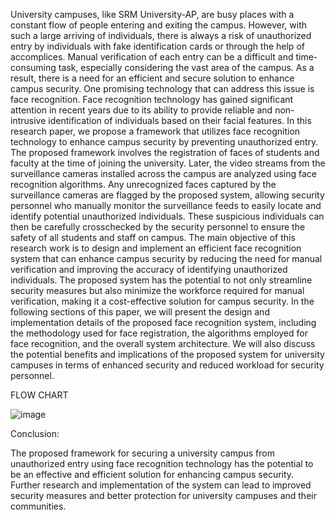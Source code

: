 University campuses, like SRM University-AP, are busy places with a constant flow of people entering and exiting the campus. However, with such a large arriving of individuals, there is always a risk of unauthorized entry by individuals with fake identification cards or through the help of accomplices. Manual verification of each entry can be a difficult and time-consuming task, especially considering the vast area of the campus. As a result, there is a need for an efficient and secure solution to enhance campus security.
One promising technology that can address this issue is face recognition. Face recognition technology has gained significant attention in recent years due to its ability to provide reliable and non-intrusive identification of individuals based on their facial features. In this research paper, we propose a framework that utilizes face recognition technology to enhance campus security by preventing unauthorized entry.
The proposed framework involves the registration of faces of students and faculty at the time of joining the university. Later, the video streams from the surveillance cameras installed across the campus are analyzed using face recognition algorithms. Any unrecognized faces captured by the surveillance cameras are flagged by the proposed system, allowing security personnel who manually monitor the surveillance feeds to easily locate and identify potential unauthorized individuals. These suspicious individuals can then be carefully crosschecked by the security personnel to ensure the safety of all students and staff on campus.
The main objective of this research work is to design and implement an efficient face recognition system that can enhance campus security by reducing the need for manual verification and improving the accuracy of identifying unauthorized individuals. The proposed system has the potential to not only streamline security measures but also minimize the workforce required for manual verification, making it a cost-effective solution for campus security.
In the following sections of this paper, we will present the design and implementation details of the proposed face recognition system, including the methodology used for face registration, the algorithms employed for face recognition, and the overall system architecture. We will also discuss the potential benefits and implications of the proposed system for university campuses in terms of enhanced security and reduced workload for security personnel.


FLOW CHART

 ![image](https://user-images.githubusercontent.com/132332081/235724757-82251a1e-8d7d-455e-84ed-f5b93e49faf2.png)






Conclusion:

The proposed framework for securing a university campus from unauthorized entry using face recognition technology has the potential to be an effective and efficient solution for enhancing campus security. Further research and implementation of the system can lead to improved security measures and better protection for university campuses and their communities.

